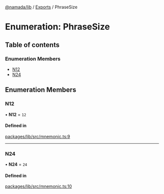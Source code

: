 [@namada/lib](../README.md) / [Exports](../modules.md) / PhraseSize

# Enumeration: PhraseSize

## Table of contents

### Enumeration Members

- [N12](PhraseSize.md#n12)
- [N24](PhraseSize.md#n24)

## Enumeration Members

### N12

• **N12** = ``12``

#### Defined in

[packages/lib/src/mnemonic.ts:9](https://github.com/namada-net/namada-sdkjs/blob/7e52eab0832738d3afb073b6a802625bea75ee25/packages/lib/src/mnemonic.ts#L9)

___

### N24

• **N24** = ``24``

#### Defined in

[packages/lib/src/mnemonic.ts:10](https://github.com/namada-net/namada-sdkjs/blob/7e52eab0832738d3afb073b6a802625bea75ee25/packages/lib/src/mnemonic.ts#L10)
